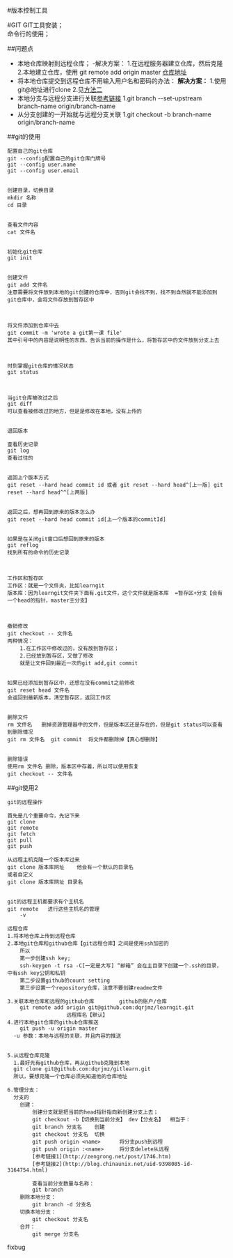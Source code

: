 #版本控制工具

#GIT
GIT工具安装；  
命令行的使用； 

##问题点
- 本地仓库映射到远程仓库；
    -解决方案：
    1.在远程服务器建立仓库，然后克隆
    2.本地建立仓库，使用 git remote add origin master [仓库地址](https://github.com/dqrjmz/reactLearn.git)
- 将本地仓库提交到远程仓库不用输入用户名和密码的办法：
    **解决方案：**
    1.使用git@地址进行clone
    2.见[方法二](http://www.cnblogs.com/ballwql/p/3462104.html)
- 本地分支与远程分支进行关联[参考链接](http://www.cnblogs.com/aleafo/p/5807301.html)
  1.git branch --set-upstream branch-name origin/branch-name 
- 从分支创建的一开始就与远程分支关联
  1.git checkout -b branch-name origin/branch-name

##git的使用
```
配置自己的git仓库
git --config配置自己的git仓库门牌号
git --config user.name
git --config user.email


创建目录，切换目录
mkdir 名称
cd 目录


查看文件内容
cat 文件名


初始化git仓库
git init


创建文件
git add 文件名    
注意需要将文件放到本地的git创建的仓库中，否则git会找不到，找不到自然就不能添加到git仓库中，会将文件存放到暂存区中



将文件添加到仓库中去
git commit -m 'wrote a git第一课 file'
其中引号中的内容是说明性的东西，告诉当前的操作是什么，将暂存区中的文件放到分支上去



时刻掌握git仓库的情况状态
git status



当git仓库被改过之后
git diff
可以查看被修改过的地方，但是是修改在本地，没有上传的


退回版本

查看历史记录
git log
查看过往的


返回上个版本方式
git reset --hard head commit id 或者 git reset --hard head^[上一版] git reset --hard head^^[上两版]


返回之后，想再回到原来的版本怎么办
git reset --hard head commit id[上一个版本的commitId]


如果是在关闭git窗口后想回到原来的版本
git reflog  
找到所有的命令的历史记录



工作区和暂存区
工作区：就是一个文件夹，比如learngit
版本库：因为learngit文件夹下面有.git文件，这个文件就是版本库  =暂存区+分支【会有一个head的指针，master主分支】



撤销修改
git checkout -- 文件名
两种情况：
    1.在工作区中修改过的，没有放到暂存区；
    2.已经放到暂存区，又做了修改
    就是让文件回到最近一次的git add,git commit


如果已经添加到暂存区中，还想在没有commit之前修改
git reset head 文件名
会返回到最新版本，清空暂存区，返回工作区


删除文件
rm 文件名   删掉资源管理器中的文件，但是版本区还是存在的，但是git status可以查看到删除情况
git rm 文件名  git commit  将文件都删除掉【真心想删除】  


删除错误
使用rm 文件名 删除，版本区中存着，所以可以使用恢复
git checkout -- 文件名
```

##git使用2
```
git的远程操作

首先是几个重要命令，先记下来
git clone
git remote
git fetch
git pull 
git push

从远程主机克隆一个版本库过来
git clone 版本库网址    他会有一个默认的目录名
或者自定义
git clone 版本库网址 目录名


git的远程主机都要求有个主机名
git remote   进行这些主机名的管理
    -v

远程仓库
1.将本地仓库上传到远程仓库
2.本地git仓库和github仓库【git远程仓库】之间是使用ssh加密的
    所以
    第一步创建ssh key;
    ssh-keygen -t rsa -C[一定是大写] “邮箱” 会在主目录下创建一个.ssh的目录，中有ssh key公钥和私钥
    第二步设置github的count setting
    第三步设置一个repository仓库，注意不要创建readme文件

3.关联本地仓库和远程的github仓库        github的账户/仓库    
    git remote add origin git@github.com:dqrjmz/learngit.git
                   远程库名【默认】  
4.进行本地git仓库的github仓库推送
    git push -u origin master
  -u 参数：本地与远程的关联，并且内容的推送    


5.从远程仓库克隆
  1.最好先有github仓库，再从github克隆到本地
  git clone git@github.com:dqrjmz/gitlearn.git
  所以，要想克隆一个仓库必须先知道他的仓库地址

6.管理分支：
  分支的
    创建：
        创建分支就是把当前的head指针指向新创建分支上去；
        git checkout -b【切换到当前分支】 dev【分支名】  相当于：
        git branch 分支名    创建
        git checkout 分支名  切换
        git push origin <name>      将分支push到远程
        git push origin :<name>     将分支delete从远程
        [参考链接1](http://zengrong.net/post/1746.htm)
        [参考链接2](http://blog.chinaunix.net/uid-9398085-id-3164754.html)

        查看当前分支数量与名称：
        git branch
    删除本地分支：
        git branch -d 分支名
    切换本地分支：
        git checkout 分支名
    合并：
        git merge 分支名
```
fixbug



 


